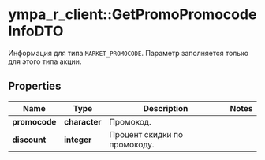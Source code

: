 # ympa_r_client::GetPromoPromocodeInfoDTO

Информация для типа `MARKET_PROMOCODE`.  Параметр заполняется только для этого типа акции. 

## Properties
Name | Type | Description | Notes
------------ | ------------- | ------------- | -------------
**promocode** | **character** | Промокод. | 
**discount** | **integer** | Процент скидки по промокоду. | 


